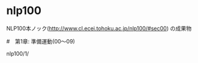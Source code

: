 # nlp100
NLP100本ノック(http://www.cl.ecei.tohoku.ac.jp/nlp100/#sec00) の成果物


#　第1章: 準備運動(00～09)

nlp100/1/



